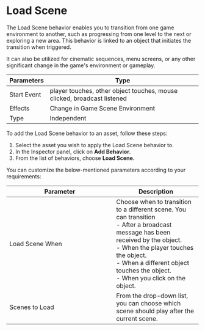 # Load Scene

The Load Scene behavior enables you to transition from one game environment to another, such as progressing from one level to the next or exploring a new area. This behavior is linked to an object that initiates the transition when triggered.

It can also be utilized for cinematic sequences, menu screens, or any other significant change in the game's environment or gameplay.

| Parameters  | Type                                                                    |
| ----------- | ----------------------------------------------------------------------- |
| Start Event | player touches, other object touches, mouse clicked, broadcast listened |
| Effects     | Change in Game Scene Environment                                        |
| Type        | Independent                                                             |

To add the Load Scene behavior to an asset, follow these steps:

1. Select the asset you wish to apply the Load Scene behavior to.
2. In the Inspector panel, click on **Add Behavior**.
3. From the list of behaviors, choose **Load Scene.**

You can customize the below-mentioned parameters according to your requirements:

<table><thead><tr><th width="264">Parameter</th><th>Description</th></tr></thead><tbody><tr><td>Load Scene When</td><td>Choose when to transition to a different scene. You can transition <br>- After a broadcast message has been received by the object.<br>- When the player touches the object.<br>- When a different object touches the object.<br>- When you click on the object.</td></tr><tr><td>Scenes to Load</td><td>From the drop-down list, you can choose which scene should play after the current scene.</td></tr></tbody></table>
